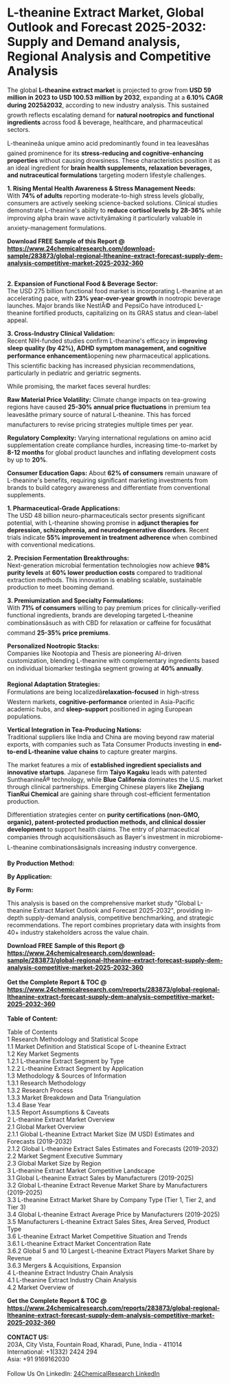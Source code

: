 <h1>L-theanine Extract Market, Global Outlook and Forecast 2025-2032: Supply and Demand analysis, Regional Analysis and Competitive Analysis</h1><p>The global <strong>L-theanine extract market</strong> is projected to grow from <strong>USD 59 million in 2023 to USD 100.53 million by 2032</strong>, expanding at a <strong>6.10% CAGR during 2025â2032</strong>, according to new industry analysis. This sustained growth reflects escalating demand for <strong>natural nootropics and functional ingredients</strong> across food &amp; beverage, healthcare, and pharmaceutical sectors.</p><p>L-theanineâa unique amino acid predominantly found in tea leavesâhas gained prominence for its <strong>stress-reducing and cognitive-enhancing properties</strong> without causing drowsiness. These characteristics position it as an ideal ingredient for <strong>brain health supplements, relaxation beverages, and nutraceutical formulations</strong> targeting modern lifestyle challenges.</p><p><strong>1. Rising Mental Health Awareness &amp; Stress Management Needs:</strong><br>
With <strong>74% of adults</strong> reporting moderate-to-high stress levels globally, consumers are actively seeking science-backed solutions. Clinical studies demonstrate L-theanine's ability to <strong>reduce cortisol levels by 28-36%</strong> while improving alpha brain wave activityâmaking it particularly valuable in anxiety-management formulations.</p><div><b>Download FREE Sample of this Report @ 
            <a href="https://www.24chemicalresearch.com/download-sample/283873/global-regional-ltheanine-extract-forecast-supply-dem-analysis-competitive-market-2025-2032-360">
            https://www.24chemicalresearch.com/download-sample/283873/global-regional-ltheanine-extract-forecast-supply-dem-analysis-competitive-market-2025-2032-360</a></b></div><br><p><strong>2. Expansion of Functional Food &amp; Beverage Sector:</strong><br>
The USD 275 billion functional food market is incorporating L-theanine at an accelerating pace, with <strong>23% year-over-year growth</strong> in nootropic beverage launches. Major brands like NestlÃ© and PepsiCo have introduced L-theanine fortified products, capitalizing on its GRAS status and clean-label appeal.</p><p><strong>3. Cross-Industry Clinical Validation:</strong><br>
Recent NIH-funded studies confirm L-theanine's efficacy in <strong>improving sleep quality (by 42%), ADHD symptom management, and cognitive performance enhancement</strong>âopening new pharmaceutical applications. This scientific backing has increased physician recommendations, particularly in pediatric and geriatric segments.</p><p>While promising, the market faces several hurdles:</p><p><strong>Raw Material Price Volatility:</strong> Climate change impacts on tea-growing regions have caused <strong>25-30% annual price fluctuations</strong> in premium tea leavesâthe primary source of natural L-theanine. This has forced manufacturers to revise pricing strategies multiple times per year.</p><p><strong>Regulatory Complexity:</strong> Varying international regulations on amino acid supplementation create compliance hurdles, increasing time-to-market by <strong>8-12 months</strong> for global product launches and inflating development costs by up to <strong>20%</strong>.</p><p><strong>Consumer Education Gaps:</strong> About <strong>62% of consumers</strong> remain unaware of L-theanine's benefits, requiring significant marketing investments from brands to build category awareness and differentiate from conventional supplements.</p><p><strong>1. Pharmaceutical-Grade Applications:</strong><br>
The USD 48 billion neuro-pharmaceuticals sector presents significant potential, with L-theanine showing promise in <strong>adjunct therapies for depression, schizophrenia, and neurodegenerative disorders</strong>. Recent trials indicate <strong>55% improvement in treatment adherence</strong> when combined with conventional medications.</p><p><strong>2. Precision Fermentation Breakthroughs:</strong><br>
Next-generation microbial fermentation technologies now achieve <strong>98% purity levels</strong> at <strong>60% lower production costs</strong> compared to traditional extraction methods. This innovation is enabling scalable, sustainable production to meet booming demand.</p><p><strong>3. Premiumization and Specialty Formulations:</strong><br>
With <strong>71% of consumers</strong> willing to pay premium prices for clinically-verified functional ingredients, brands are developing targeted L-theanine combinationsâsuch as with CBD for relaxation or caffeine for focusâthat command <strong>25-35% price premiums</strong>.</p><p><strong>Personalized Nootropic Stacks:</strong><br>
	Companies like Nootopia and Thesis are pioneering AI-driven customization, blending L-theanine with complementary ingredients based on individual biomarker testingâa segment growing at <strong>40% annually</strong>.</p><p><strong>Regional Adaptation Strategies:</strong><br>
	Formulations are being localizedâ<strong>relaxation-focused</strong> in high-stress Western markets, <strong>cognitive-performance</strong> oriented in Asia-Pacific academic hubs, and <strong>sleep-support</strong> positioned in aging European populations.</p><p><strong>Vertical Integration in Tea-Producing Nations:</strong><br>
	Traditional suppliers like India and China are moving beyond raw material exports, with companies such as Tata Consumer Products investing in <strong>end-to-end L-theanine value chains</strong> to capture greater margins.</p><p>The market features a mix of <strong>established ingredient specialists and innovative startups</strong>. Japanese firm <strong>Taiyo Kagaku</strong> leads with patented SuntheanineÂ® technology, while <strong>Blue California</strong> dominates the U.S. market through clinical partnerships. Emerging Chinese players like <strong>Zhejiang TianRui Chemical</strong> are gaining share through cost-efficient fermentation production.</p><p>Differentiation strategies center on <strong>purity certifications (non-GMO, organic), patent-protected production methods, and clinical dossier development</strong> to support health claims. The entry of pharmaceutical companies through acquisitionsâsuch as Bayer's investment in microbiome-L-theanine combinationsâsignals increasing industry convergence.</p><p><strong>By Production Method:</strong></p><p><strong>By Application:</strong></p><p><strong>By Form:</strong></p><p>This analysis is based on the comprehensive market study "Global L-theanine Extract Market Outlook and Forecast 2025-2032", providing in-depth supply-demand analysis, competitive benchmarking, and strategic recommendations. The report combines proprietary data with insights from 40+ industry stakeholders across the value chain.</p><div><b>Download FREE Sample of this Report @ 
            <a href="https://www.24chemicalresearch.com/download-sample/283873/global-regional-ltheanine-extract-forecast-supply-dem-analysis-competitive-market-2025-2032-360">
            https://www.24chemicalresearch.com/download-sample/283873/global-regional-ltheanine-extract-forecast-supply-dem-analysis-competitive-market-2025-2032-360</a></b></div><br><div><b>Get the Complete Report & TOC @ 
            <a href="https://www.24chemicalresearch.com/reports/283873/global-regional-ltheanine-extract-forecast-supply-dem-analysis-competitive-market-2025-2032-360">
            https://www.24chemicalresearch.com/reports/283873/global-regional-ltheanine-extract-forecast-supply-dem-analysis-competitive-market-2025-2032-360</a></b></div><br>
            <b>Table of Content:</b><p>Table of Contents<br />
1 Research Methodology and Statistical Scope<br />
1.1 Market Definition and Statistical Scope of L-theanine Extract<br />
1.2 Key Market Segments<br />
1.2.1 L-theanine Extract Segment by Type<br />
1.2.2 L-theanine Extract Segment by Application<br />
1.3 Methodology & Sources of Information<br />
1.3.1 Research Methodology<br />
1.3.2 Research Process<br />
1.3.3 Market Breakdown and Data Triangulation<br />
1.3.4 Base Year<br />
1.3.5 Report Assumptions & Caveats<br />
2 L-theanine Extract Market Overview<br />
2.1 Global Market Overview<br />
2.1.1 Global L-theanine Extract Market Size (M USD) Estimates and Forecasts (2019-2032)<br />
2.1.2 Global L-theanine Extract Sales Estimates and Forecasts (2019-2032)<br />
2.2 Market Segment Executive Summary<br />
2.3 Global Market Size by Region<br />
3 L-theanine Extract Market Competitive Landscape<br />
3.1 Global L-theanine Extract Sales by Manufacturers (2019-2025)<br />
3.2 Global L-theanine Extract Revenue Market Share by Manufacturers (2019-2025)<br />
3.3 L-theanine Extract Market Share by Company Type (Tier 1, Tier 2, and Tier 3)<br />
3.4 Global L-theanine Extract Average Price by Manufacturers (2019-2025)<br />
3.5 Manufacturers L-theanine Extract Sales Sites, Area Served, Product Type<br />
3.6 L-theanine Extract Market Competitive Situation and Trends<br />
3.6.1 L-theanine Extract Market Concentration Rate<br />
3.6.2 Global 5 and 10 Largest L-theanine Extract Players Market Share by Revenue<br />
3.6.3 Mergers & Acquisitions, Expansion<br />
4 L-theanine Extract Industry Chain Analysis<br />
4.1 L-theanine Extract Industry Chain Analysis<br />
4.2 Market Overview of</p><div><b>Get the Complete Report & TOC @ 
            <a href="https://www.24chemicalresearch.com/reports/283873/global-regional-ltheanine-extract-forecast-supply-dem-analysis-competitive-market-2025-2032-360">
            https://www.24chemicalresearch.com/reports/283873/global-regional-ltheanine-extract-forecast-supply-dem-analysis-competitive-market-2025-2032-360</a></b></div><br><b>CONTACT US:</b><br>
            203A, City Vista, Fountain Road, Kharadi, Pune, India - 411014<br>
            International: +1(332) 2424 294<br>
            Asia: +91 9169162030 <br><br>
            Follow Us On LinkedIn: <a href="https://www.linkedin.com/company/24chemicalresearch/">24ChemicalResearch LinkedIn</a>